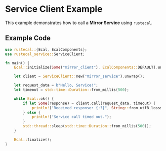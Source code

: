 # Service Client Example

This example demonstrates how to call a **Mirror Service** using `rustecal`.

## Example Code

```rust
use rustecal::{Ecal, EcalComponents};
use rustecal_service::ServiceClient;

fn main() {
    Ecal::initialize(Some("mirror_client"), EcalComponents::DEFAULT).unwrap();

    let client = ServiceClient::new("mirror_service").unwrap();

    let request_data = b"Hello, Service!";
    let timeout = std::time::Duration::from_millis(500);

    while Ecal::ok() {
        if let Some(response) = client.call(request_data, timeout) {
            println!("Received response: {:?}", String::from_utf8_lossy(&response));
        } else {
            println!("Service call timed out.");
        }
        std::thread::sleep(std::time::Duration::from_millis(500));
    }

    Ecal::finalize();
}
```

